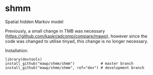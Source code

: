 # shmm
Spatial hidden Markov model

Previously, a small change in TMB was necessary (https://github.com/kaskr/adcomp/compare/mawp), however since the code was changed to utilise tinyad, this change is no longer necessary.

Installation:
```
library(devtools)
install_github("mawp/shmm/shmm")            # master branch
install_github("mawp/shmm/shmm", ref="dev") # development branch
```
